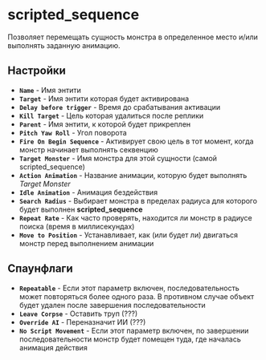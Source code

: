 ﻿# scripted_sequence

Позволяет перемещать сущность монстра в определенное место и/или выполнять заданную анимацию.

## Настройки

- **`Name`** - Имя энтити
- **`Target`** - Имя энтити которая будет активирована
- **`Delay before trigger`** - Время до срабатывания активации
- **`Kill Target`** - Цель которая удалиться после реплики
- **`Parent`** - Имя энтити, к которой будет прикреплен
- **`Pitch Yaw Roll`** - Угол поворота
- **`Fire On Begin Sequence`** - Активирует свою цель в тот момент, когда монстр начинает выполнять секвенцию
- **`Target Monster`** - Имя монстра для этой сущности (самой scripted_sequence)
- **`Action Animation`** - Название анимации, которую будет выполнять *Target Monster*
- **`Idle Animation`** - Анимация бездействия
- **`Search Radius`** - Выбирает монстра в пределах радиуса для которого будет выполнен **scripted_sequence**
- **`Repeat Rate`** - Как часто проверять, находится ли монстр в радиусе поиска (время в миллисекундах)
- **`Move to Position`** - Устанавливает, как (или будет ли) двигаться монстр перед выполнением анимации

## Спаунфлаги

- **`Repeatable`** - Если этот параметр включен, последовательность может повторяться более одного раза. В противном случае объект будет удален после завершения последовательности
- **`Leave Corpse`** - Оставить труп (???)
- **`Override AI`** - Переназначит ИИ (???)
- **`No Script Movement`** - Если этот параметр включен, по завершении последовательности монстр будет помещен туда, где началась анимация действия
